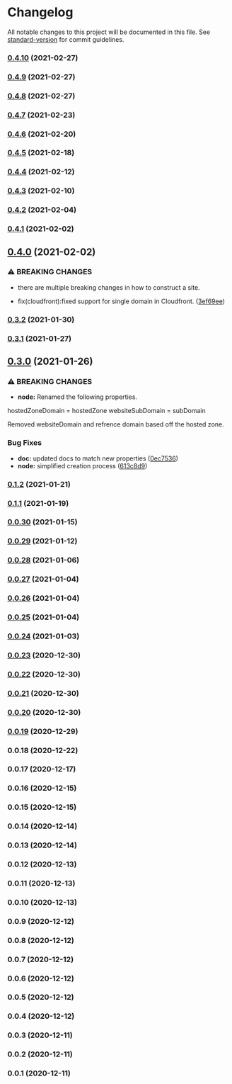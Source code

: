 # Changelog

All notable changes to this project will be documented in this file. See [standard-version](https://github.com/conventional-changelog/standard-version) for commit guidelines.

### [0.4.10](https://github.com/SnapPetal/cdk-simplewebsite-deploy/compare/v0.4.9...v0.4.10) (2021-02-27)

### [0.4.9](https://github.com/SnapPetal/cdk-simplewebsite-deploy/compare/v0.4.8...v0.4.9) (2021-02-27)

### [0.4.8](https://github.com/SnapPetal/cdk-simplewebsite-deploy/compare/v0.4.7...v0.4.8) (2021-02-27)

### [0.4.7](https://github.com/SnapPetal/cdk-simplewebsite-deploy/compare/v0.4.6...v0.4.7) (2021-02-23)

### [0.4.6](https://github.com/SnapPetal/cdk-simplewebsite-deploy/compare/v0.4.5...v0.4.6) (2021-02-20)

### [0.4.5](https://github.com/SnapPetal/cdk-simplewebsite-deploy/compare/v0.4.4...v0.4.5) (2021-02-18)

### [0.4.4](https://github.com/SnapPetal/cdk-simplewebsite-deploy/compare/v0.4.3...v0.4.4) (2021-02-12)

### [0.4.3](https://github.com/SnapPetal/cdk-simplewebsite-deploy/compare/v0.4.2...v0.4.3) (2021-02-10)

### [0.4.2](https://github.com/SnapPetal/cdk-simplewebsite-deploy/compare/v0.4.1...v0.4.2) (2021-02-04)

### [0.4.1](https://github.com/SnapPetal/cdk-simplewebsite-deploy/compare/v0.4.0...v0.4.1) (2021-02-02)

## [0.4.0](https://github.com/SnapPetal/cdk-simplewebsite-deploy/compare/v0.3.2...v0.4.0) (2021-02-02)


### ⚠ BREAKING CHANGES

* there are multiple breaking changes in how to construct a site.

* fix(cloudfront):fixed support for single domain in Cloudfront. ([3ef69ee](https://github.com/SnapPetal/cdk-simplewebsite-deploy/commit/3ef69ee01233e3886466523263094644387152d6))

### [0.3.2](https://github.com/SnapPetal/cdk-simplewebsite-deploy/compare/v0.3.1...v0.3.2) (2021-01-30)

### [0.3.1](https://github.com/SnapPetal/cdk-simplewebsite-deploy/compare/v0.3.0...v0.3.1) (2021-01-27)

## [0.3.0](https://github.com/SnapPetal/cdk-simplewebsite-deploy/compare/v0.1.2...v0.3.0) (2021-01-26)


### ⚠ BREAKING CHANGES

* **node:** Renamed the following properties.

hostedZoneDomain = hostedZone
websiteSubDomain = subDomain

Removed websiteDomain and refrence domain based off the hosted zone.

### Bug Fixes

* **doc:** updated docs to match new properties ([0ec7536](https://github.com/SnapPetal/cdk-simplewebsite-deploy/commit/0ec7536fb4967c70ef2d8d1c003cade13c9d8b37))
* **node:** simplified creation process ([613c8d9](https://github.com/SnapPetal/cdk-simplewebsite-deploy/commit/613c8d99cc07292b28d1d6273ed45732d103d43d))

### [0.1.2](https://github.com/SnapPetal/cdk-simplewebsite-deploy/compare/v0.0.30...v0.1.2) (2021-01-21)

### [0.1.1](https://github.com/SnapPetal/cdk-simplewebsite-deploy/compare/v0.0.30...v0.1.1) (2021-01-19)

### [0.0.30](https://github.com/SnapPetal/cdk-simplewebsite-deploy/compare/v0.0.29...v0.0.30) (2021-01-15)

### [0.0.29](https://github.com/SnapPetal/cdk-simplewebsite-deploy/compare/v0.0.28...v0.0.29) (2021-01-12)

### [0.0.28](https://github.com/SnapPetal/cdk-simplewebsite-deploy/compare/v0.0.27...v0.0.28) (2021-01-06)

### [0.0.27](https://github.com/SnapPetal/cdk-simplewebsite-deploy/compare/v0.0.26...v0.0.27) (2021-01-04)

### [0.0.26](https://github.com/SnapPetal/cdk-simplewebsite-deploy/compare/v0.0.25...v0.0.26) (2021-01-04)

### [0.0.25](https://github.com/SnapPetal/cdk-simplewebsite-deploy/compare/v0.0.24...v0.0.25) (2021-01-04)

### [0.0.24](https://github.com/SnapPetal/cdk-simplewebsite-deploy/compare/v0.0.23...v0.0.24) (2021-01-03)

### [0.0.23](https://github.com/SnapPetal/cdk-simplewebsite-deploy/compare/v0.0.22...v0.0.23) (2020-12-30)

### [0.0.22](https://github.com/SnapPetal/cdk-simplewebsite-deploy/compare/v0.0.21...v0.0.22) (2020-12-30)

### [0.0.21](https://github.com/SnapPetal/cdk-simplewebsite-deploy/compare/v0.0.20...v0.0.21) (2020-12-30)

### [0.0.20](https://github.com/SnapPetal/cdk-cloudfront-deploy/compare/v0.0.19...v0.0.20) (2020-12-30)

### [0.0.19](https://github.com/SnapPetal/cdk-cloudfront-deploy/compare/v0.0.18...v0.0.19) (2020-12-29)

### 0.0.18 (2020-12-22)

### 0.0.17 (2020-12-17)

### 0.0.16 (2020-12-15)

### 0.0.15 (2020-12-15)

### 0.0.14 (2020-12-14)

### 0.0.13 (2020-12-14)

### 0.0.12 (2020-12-13)

### 0.0.11 (2020-12-13)

### 0.0.10 (2020-12-13)

### 0.0.9 (2020-12-12)

### 0.0.8 (2020-12-12)

### 0.0.7 (2020-12-12)

### 0.0.6 (2020-12-12)

### 0.0.5 (2020-12-12)

### 0.0.4 (2020-12-12)

### 0.0.3 (2020-12-11)

### 0.0.2 (2020-12-11)

### 0.0.1 (2020-12-11)
